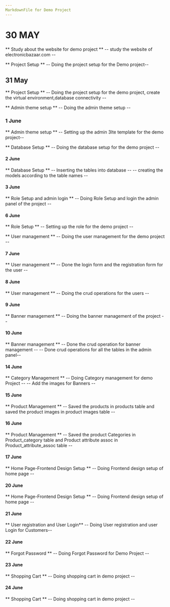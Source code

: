 ```yaml
---
MarkdownFile for Demo Project 
---
```

# 30 MAY 

** Study about the website for demo project **
-- study the website of electronicbazaar.com --

** Project Setup **
-- Doing the project setup for the Demo project--

## 31 May

** Project Setup **
-- Doing the project setup for the demo project,
create the virtual environment,database connectivity --

** Admin theme setup **
-- Doing the admin theme setup --

### 1 June

** Admin theme setup **
-- Setting up the admin 3lte template for the demo project--

** Database Setup **
-- Doing the database setup for the demo project --

#### 2 June

** Database Setup **
-- Inserting the tables into database --
-- creating the models according to the table names --

#### 3 June

** Role Setup and admin login **
-- Doing Role Setup and login the admin panel of the project --

#### 6 June

** Role Setup **
-- Setting up the role for the demo project --

** User management **
-- Doing the user management for the demo project --

#### 7 June 

** User management **
-- Done the login form and the registration form for the user --

#### 8 June 

** User management **
-- Doing the crud operations for the users --

#### 9 June

** Banner management **
-- Doing the banner management of the project --

#### 10 June

** Banner management **
-- Done the crud operation for banner management --
-- Done crud operations for all the tables in the admin panel--


#### 14 June
** Category Management **
-- Doing Category management for demo Project --
-- Add the images for Banners --


#### 15 June
** Product Management **
-- Saved the products in products table and saved the product images
in product images table --

#### 16 June 
** Product Management **
-- Saved the product Categories in Product_category table and
Product attribute assoc in Product_attribute_assoc table --

#### 17 June
** Home Page-Frontend Design Setup **
-- Doing Frontend design setup of home page --

#### 20 June
** Home Page-Frontend Design Setup **
-- Doing Frontend design setup of home page --

#### 21 June
** User registration and User Login**
-- Doing User registration and user Login for Customers--

#### 22 June
** Forgot Password **
-- Doing Forgot Password for Demo Project --

#### 23 June
** Shopping Cart **
-- Doing shopping cart in demo project --

#### 24 June
** Shopping Cart **
-- Doing shopping cart in demo project --

